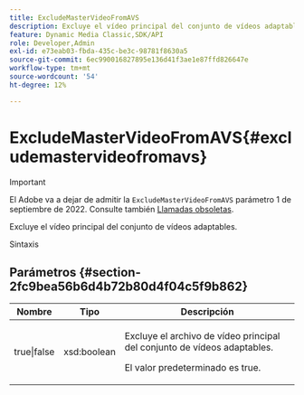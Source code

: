```yaml
---
title: ExcludeMasterVideoFromAVS
description: Excluye el vídeo principal del conjunto de vídeos adaptables.
feature: Dynamic Media Classic,SDK/API
role: Developer,Admin
exl-id: e73eab03-fbda-435c-be3c-98781f8630a5
source-git-commit: 6ec990016827895e136d41f3ae1e87ffd826647e
workflow-type: tm+mt
source-wordcount: '54'
ht-degree: 12%

---
```


# ExcludeMasterVideoFromAVS{#excludemastervideofromavs}

>[!IMPORTANT]
>
>El Adobe va a dejar de admitir la `ExcludeMasterVideoFromAVS` parámetro 1 de septiembre de 2022. Consulte también [Llamadas obsoletas](/help/aem-ips-api/c-deprecated-calls.md).

Excluye el vídeo principal del conjunto de vídeos adaptables.

<!-- REMOVE TOPIC MAY 2022 AS PER CQDOC-19165 AND REMOVED FROM TOC -->

Sintaxis

## Parámetros {#section-2fc9bea56b6d4b72b80d4f04c5f9b862}

<table id="table_04100BB8ABD84EF68B0A7CE3AD946414"> 
 <thead> 
  <tr> 
   <th colname="col1" class="entry"> Nombre </th> 
   <th colname="col2" class="entry"> Tipo </th> 
   <th colname="col3" class="entry"> Descripción </th> 
  </tr> 
 </thead>
 <tbody> 
  <tr> 
   <td colname="col1"> <span class="codeph"> true|false</span> </td> 
   <td colname="col2"> <span class="codeph"> xsd:boolean</span> </td> 
   <td colname="col3"> <p>Excluye el archivo de vídeo principal del conjunto de vídeos adaptables. </p> <p>El valor predeterminado es true. </p> </td> 
  </tr> 
 </tbody> 
</table>

